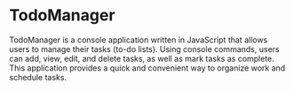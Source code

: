 # TodoManager

TodoManager is a console application written in JavaScript that allows users to manage their tasks (to-do lists). Using console commands, users can add, view, edit, and delete tasks, as well as mark tasks as complete. This application provides a quick and convenient way to organize work and schedule tasks.
